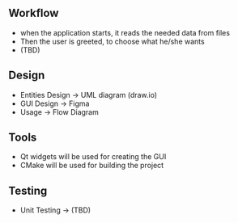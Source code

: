 ## Workflow

-   when the application starts, it reads the needed data from files
-   Then the user is greeted, to choose what he/she wants
-   (TBD)

## Design

-   Entities Design -> UML diagram (draw.io)
-   GUI Design -> Figma
-   Usage -> Flow Diagram

## Tools

-   Qt widgets will be used for creating the GUI
-   CMake will be used for building the project

## Testing

-   Unit Testing -> (TBD)

